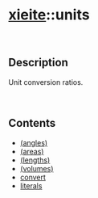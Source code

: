 # [xieite](./xieite.md)\:\:units

&nbsp;

## Description
Unit conversion ratios.

&nbsp;

## Contents
- [(angles)](./namespaces/units/angles.md)
- [(areas)](./namespaces/units/areas.md)
- [(lengths)](./namespaces/units/lengths.md)
- [(volumes)](./namespaces/units/volumes.md)
- [convert](./namespaces/units/convert.md)
- [literals](./namespaces/units/literals.md)
